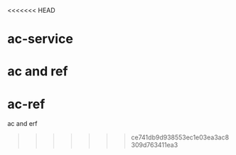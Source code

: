 <<<<<<< HEAD
# ac-service
ac and ref
=======
# ac-ref
ac and erf
>>>>>>> ce741db9d938553ec1e03ea3ac8309d763411ea3
